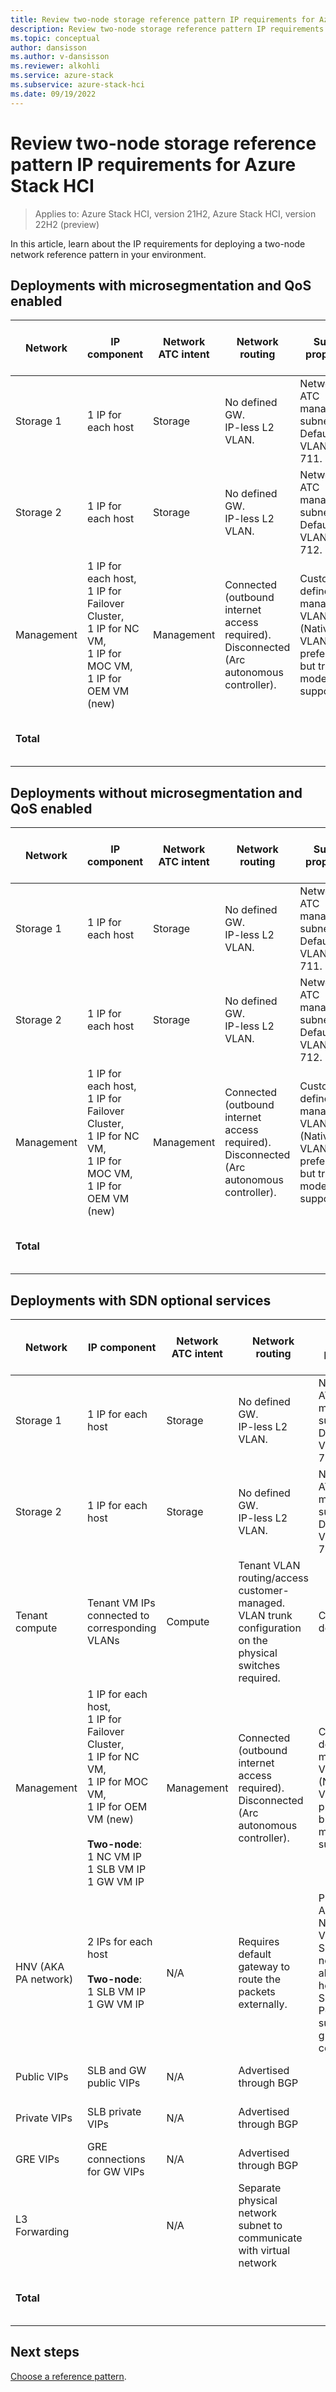 ```yaml
---
title: Review two-node storage reference pattern IP requirements for Azure Stack HCI
description: Review two-node storage reference pattern IP requirements for Azure Stack HCI
ms.topic: conceptual
author: dansisson
ms.author: v-dansisson
ms.reviewer: alkohli
ms.service: azure-stack
ms.subservice: azure-stack-hci
ms.date: 09/19/2022
---
```


# Review two-node storage reference pattern IP requirements for Azure Stack HCI

> Applies to: Azure Stack HCI, version 21H2, Azure Stack HCI, version 22H2 (preview)

In this article, learn about the IP requirements for deploying a two-node network reference pattern in your environment.

## Deployments with microsegmentation and QoS enabled

|Network|IP component|Network ATC intent|Network routing|Subnet properties|Two-node required IPs|
|--|--|--|--|--|--|
|Storage 1|1 IP for each host|Storage|No defined GW.<br>IP-less L2 VLAN.|Network ATC managed subnet.<br>Default VLAN tag 711.|2|
|Storage 2|1 IP for each host|Storage|No defined GW.<br>IP-less L2 VLAN.|Network ATC managed subnet.<br>Default VLAN tag 712.|2|
|Management|1 IP for each host,<br>1 IP for Failover Cluster,<br>1 IP for NC VM,<br>1 IP for MOC VM,<br>1 IP for OEM VM (new)|Management|Connected (outbound internet access required).<br>Disconnected (Arc autonomous controller).|Customer-defined management VLAN.<br>(Native VLAN preferred but trunk mode supported).|5 required<br>1 optional|
|**Total**|||||9 minimum.<br>10 maximum.|

## Deployments without microsegmentation and QoS enabled

|Network|IP component|Network ATC intent|Network routing|Subnet properties|Single-node required IPs|
|--|--|--|--|--|--|
|Storage 1|1 IP for each host|Storage|No defined GW.<br>IP-less L2 VLAN.|Network ATC managed subnet.<br>Default VLAN tag 711.|2|
|Storage 2|1 IP for each host|Storage|No defined GW.<br>IP-less L2 VLAN.|Network ATC managed subnet.<br>Default VLAN tag 712.|2|
|Management|1 IP for each host,<br>1 IP for Failover Cluster,<br>1 IP for NC VM,<br>1 IP for MOC VM,<br>1 IP for OEM VM (new)|Management|Connected (outbound internet access required).<br>Disconnected (Arc autonomous controller).|Customer-defined management VLAN.<br>(Native VLAN preferred but trunk mode supported).|4 required<br>1 optional|
|**Total**|||||8 minimum<br>9 maximum|

## Deployments with SDN optional services

|Network|IP component|Network ATC intent|Network routing|Subnet properties|Two-node required IPs|
|--|--|--|--|--|--|
|Storage 1|1 IP for each host|Storage|No defined GW.<br>IP-less L2 VLAN.|Network ATC managed subnet.<br>Default VLAN tag 711.|2|
|Storage 2|1 IP for each host|Storage|No defined GW.<br>IP-less L2 VLAN.|Network ATC managed subnet.<br>Default VLAN tag 712.|2|
|Tenant compute|Tenant VM IPs connected to corresponding VLANs|Compute|Tenant VLAN routing/access customer-managed.<br>VLAN trunk configuration on the physical switches required.|Customer-defined||
|Management|1 IP for each host,<br>1 IP for Failover Cluster,<br>1 IP for NC VM,<br>1 IP for MOC VM,<br>1 IP for OEM VM (new)<br><br>**Two-node**:<br>1 NC VM IP<br>1 SLB VM IP<br>1 GW VM IP|Management|Connected (outbound internet access required).<br>Disconnected (Arc autonomous controller).|Customer-defined management VLAN.<br>(Native VLAN preferred but trunk mode supported).|7 required<br>1 optional|
|HNV (AKA PA network)|2 IPs for each host<br><br>**Two-node**:<br>1 SLB VM IP<br>1 GW VM IP|N/A|Requires default gateway to route the packets externally.|Provider Address Network VLAN<br>Subnet size needs to allocate hosts and SLB VMs<br>Potential subnet growth to be considered|NC-managed IPs|
|Public VIPs|SLB and GW public VIPs|N/A|Advertised through BGP||NC-managed IPs|
|Private VIPs|SLB private VIPs|N/A|Advertised through BGP||NC-managed IPs|
|GRE VIPs|GRE connections for GW VIPs|N/A|Advertised through BGP||NC-managed IPs|
|L3 Forwarding||N/A|Separate physical network subnet to communicate with virtual network|||
|**Total**|||||11 minimum<br>12 maximum|

## Next steps

[Choose a reference pattern](two-node-decision-matrix.md).